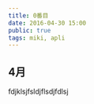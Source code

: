 ```yaml
---
title: 0番目
date: 2016-04-30 15:00
public: true
tags: miki, apli
---
```


## 4月

fdjklsjfsldjflsdjfdlsj

